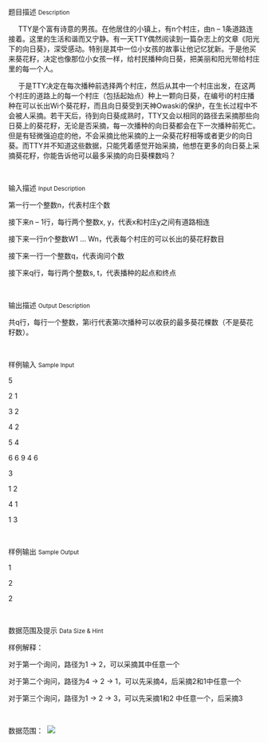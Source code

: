 <div class="panel panel-default">
<div class="area-title">
<span>
题目描述
<small>Description</small>
</span></div>
<div class="panel-body">

<p>     TTY是个富有诗意的男孩。在他居住的小镇上，有n个村庄，由n – 1条道路连接着。这里的生活和谐而又宁静。有一天TTY偶然阅读到一篇杂志上的文章《阳光下的向日葵》，深受感动。特别是其中一位小女孩的故事让他记忆犹新。于是他买来葵花籽，决定也像那位小女孩一样，给村民播种向日葵，把美丽和阳光带给村庄里的每一个人。</p><p>     于是TTY决定在每次播种前选择两个村庄，然后从其中一个村庄出发，在这两个村庄的道路上的每一个村庄（包括起始点）种上一颗向日葵，在编号i的村庄播种在可以长出Wi个葵花籽，而且向日葵受到天神Owaski的保护，在生长过程中不会被人采摘。若干天后，待到向日葵成熟时，TTY又会以相同的路径去采摘那些向日葵上的葵花籽，无论是否采摘，每一次播种的向日葵都会在下一次播种前死亡。但是有轻微强迫症的他，不会采摘比他采摘的上一朵葵花籽相等或者更少的向日葵。而TTY并不知道这些数据，只能凭着感觉开始采摘，他想在更多的向日葵上采摘葵花籽，你能告诉他可以最多采摘的向日葵棵数吗？ </p><p><br></p>

</div>
</div>

<div class="panel panel-default">
<div class="area-title">
<span>
输入描述
<small>Input Description</small>
</span></div>
<div class="panel-body">
<p>第一行一个整数n，代表村庄个数</p><p>接下来n – 1行，每行两个整数x, y，代表x和村庄y之间有道路相连</p><p>接下来一行n个整数W1 … Wn，代表每个村庄的可以长出的葵花籽数目</p><p>接下来一行一个整数q，代表询问个数</p><p>接下来q行，每行两个整数s, t，代表播种的起点和终点</p><p><br></p>

</div>
</div>
<div  class="panel panel-default">
<div class="area-title">
<span>
输出描述
<small>Output Description</small>
</span></div>
<div class="panel-body">

<p>共q行，每行一个整数，第i行代表第i次播种可以收获的最多葵花棵数（不是葵花籽数）。</p><p><br/></p>

</div>
</div>


<div class="panel panel-default">
<div class="area-title">
<span>
样例输入
<small>Sample Input</small>
</span></div>
<div class="panel-body">
<p>5</p><p>2 1</p><p>3 2</p><p>4 2</p><p>5 4</p><p>6 6 9 4 6</p><p>3 </p><p>1 2</p><p>4 1</p><p>1 3</p><p><br></p>

</div>
</div>

<div class="panel panel-default">
<div class="area-title">
<span>
样例输出
<small>Sample Output</small>
</span></div>
<div class="panel-body">
<p>1</p><p>2</p><p>2</p><p><br></p>

</div>
</div>

<div class="panel panel-default">
<div class="area-title">
<span>
数据范围及提示
<small>Data Size & Hint</small>
</span></div>
<div class="panel-body">
<p>样例解释：</p><p>对于第一个询问，路径为1 -&gt; 2，可以采摘其中任意一个</p><p>对于第二个询问，路径为4 -&gt; 2 -&gt; 1，可以先采摘4，后采摘2和1中任意一个</p><p>对于第三个询问，路径为1 -&gt; 2 -&gt; 3，可以先采摘1和2 中任意一个，后采摘3</p><p><br></p><p>数据范围：  <img src="/source/codevs/codevs-4110/img/aHR0cDovL3d3dy5qb3lvaS5jbi9wcm9ibGVtL2NvZGV2cy00MTEwL2h0dHBzOi8vZG4tY29kZXZzLXRlc3RpbmcucWJveC5tZS9pbWcvQl9EYXRhX1JhbmdlLnBuZz9pbWFnZVZpZXcyLzIvdy83MDA=.png"></p><p><br></p>
</div>
</div>
